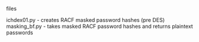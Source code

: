 files

ichdex01.py - creates RACF masked password hashes (pre DES)
masking_bf.py - takes masked RACF password hashes and returns plaintext passwords
